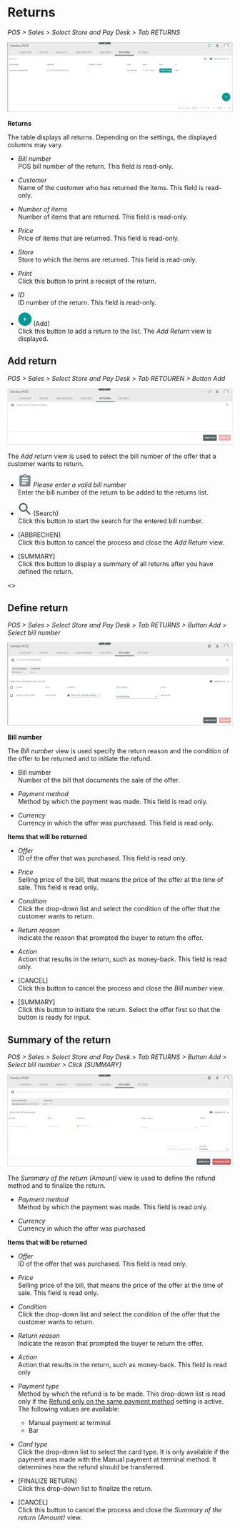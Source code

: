 # Returns

*POS > Sales > Select Store and Pay Desk > Tab RETURNS*

![Returns](../../Assets/Screenshots/POS/Sales/Retouren/Retouren.png "[Returns]")

**Returns**

The table displays all returns. Depending on the settings, the displayed columns may vary.

- *Bill number*   
    POS bill number of the return. This field is read-only.

- *Customer*   
    Name of the customer who has returned the items. This field is read-only.

- *Number of items*   
    Number of items that are returned. This field is read-only.

- *Price*   
    Price of items that are returned. This field is read-only.

- *Store*   
    Store to which the items are returned. This field is read-only.

- *Print*   
    Click this button to print a receipt of the return.

- *ID*   
    ID number of the return. This field is read-only.

- ![Add](../../Assets/Icons/Plus01.png "[Add]") (Add)   
    Click this button to add a return to the list. The *Add Return* view is displayed.

<!--- Ab hier zuende dokumentiert-->

## Add return

*POS > Sales > Select Store and Pay Desk > Tab RETOUREN > Button Add*

![Add return](../../Assets/Screenshots/POS/Sales/Retouren/Add.png "[Add return]")

The *Add return* view is used to select the bill number of the offer that a customer wants to return.


- *![Clipboard](../../Assets/Icons/Clipboard.png "[Clipboard]") Please enter a valid bill number*    
    Enter the bill number of the return to be added to the returns list.

- ![Search](../../Assets/Icons/Search.png "[Search]") (Search)   
    Click this button to start the search for the entered bill number.

- [ABBRECHEN]   
    Click this button to cancel the process and close the *Add Return* view.

- [SUMMARY]   
    Click this button to display a summary of all returns after you have defined the return.

<>

## Define return

*POS > Sales > Select Store and Pay Desk > Tab RETURNS > Button Add > Select bill number*

![Define return](../../Assets/Screenshots/POS/Sales/Retouren/DefineReturn.png "[Define return]")

**Bill number**

The *Bill number* view is used specify the return reason and the condition of the offer to be returned and to initiate the refund.

- Bill number   
    Number of the bill that documents the sale of the offer.

- *Payment method*   
    Method by which the payment was made. This field is read only.

- *Currency*  
    Currency in which the offer was purchased. This field is read only.

**Items that will be returned**

- *Offer*   
    ID of the offer that was purchased. This field is read only.

- *Price*   
    Selling price of the bill, that means the price of the offer at the time of sale. This field is read only.

- *Condition*   
    Click the drop-down list and select the condition of the offer that the customer wants to return.

- *Return reason*     
    Indicate the reason that prompted the buyer to return the offer.

- *Action*  
    Action that results in the return, such as money-back. This field is read only.

- [CANCEL]    
    Click this button to cancel the process and close the *Bill number* view.

- [SUMMARY]   
    Click this button to initiate the return. Select the offer first so that the button is ready for input.

## Summary of the return

*POS > Sales > Select Store and Pay Desk > Tab RETURNS > Button Add > Select bill number > Click [SUMMARY]*

![Summary of the return](../../Assets/Screenshots/POS/Sales/Retouren/SummaryOFReturn.png "[Summary of the return]")

The *Summary of the return (Amount)* view is used to define the refund method and to finalize the return.

- *Payment method*   
    Method by which the payment was made. This field is read only.

- *Currency*   
    Currency in which the offer was purchased

**Items that will be returned**

- *Offer*   
    ID of the offer that was purchased. This field is read only.

- *Price*   
    Selling price of the bill, that means the price of the offer at the time of sale. This field is read only.

- *Condition*   
    Click the drop-down list and select the condition of the offer that the customer wants to return.

- *Return reason*     
    Indicate the reason that prompted the buyer to return the offer.

- *Action*  
    Action that results in the return, such as money-back. This field is read only

- *Payment type*   
    Method by which the refund is to be made. This drop-down list is read only if the [Refund only on the same payment method](../UserInterface/02a_GlobalSettings.md#refund-only-on-the-same-payment-method) setting is active.
    The following values are available:
    - Manual payment at terminal
    - Bar

- *Card type*     
    Click the drop-down list to select the card type. It is only available if the payment was made with the Manual payment at terminal method. It determines how the refund should be transferred.

- [FINALIZE RETURN]   
    Click this drop-down list to finalize the return.

- [CANCEL]    
    Click this button to cancel the process and close the *Summary of the return (Amount)* view.

